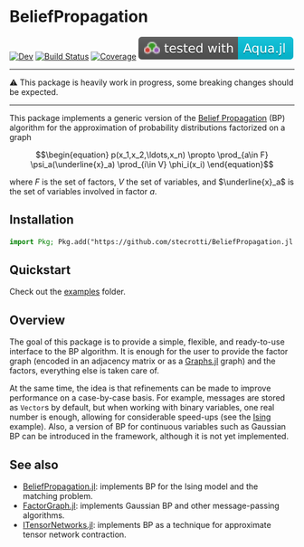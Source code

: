 # BeliefPropagation

[![Dev](https://img.shields.io/badge/docs-dev-blue.svg)](https://stecrotti.github.io/BeliefPropagation.jl/dev/)
[![Build Status](https://github.com/stecrotti/BeliefPropagation.jl/actions/workflows/CI.yml/badge.svg?branch=main)](https://github.com/stecrotti/BeliefPropagation.jl/actions/workflows/CI.yml?query=branch%3Amain)
[![Coverage](https://codecov.io/gh/stecrotti/BeliefPropagation.jl/graph/badge.svg?token=KjSnA3UPCt)](https://codecov.io/gh/stecrotti/BeliefPropagation.jl)
[![Aqua](https://raw.githubusercontent.com/JuliaTesting/Aqua.jl/master/badge.svg)](https://github.com/JuliaTesting/Aqua.jl)

-------------------

⚠️ This package is heavily work in progress, some breaking changes should be expected.

-------------------

This package implements a generic version of the [Belief Propagation](https://en.wikipedia.org/wiki/Belief_propagation) (BP) algorithm for the approximation of probability distributions factorized on a graph
```math
\begin{equation}
p(x_1,x_2,\ldots,x_n) \propto \prod_{a\in F} \psi_a(\underline{x}_a) \prod_{i\in V} \phi_i(x_i) 
\end{equation}
```
where $F$ is the set of factors, $V$ the set of variables, and $\underline{x}_a$ is the set of variables involved in factor $a$.

## Installation
```julia
import Pkg; Pkg.add("https://github.com/stecrotti/BeliefPropagation.jl.git")
```

## Quickstart
Check out the [examples](https://github.com/stecrotti/BeliefPropagation.jl/tree/main/examples) folder.

## Overview
The goal of this package is to provide a simple, flexible, and ready-to-use interface to the BP algorithm. It is enough for the user to provide the factor graph (encoded in an adjacency matrix or as a [Graphs.jl](https://github.com/JuliaGraphs/Graphs.jl) graph) and the factors, everything else is taken care of.

At the same time, the idea is that refinements can be made to improve performance on a case-by-case basis. For example, messages are stored as `Vector`s by default, but when working with binary variables, one real number is enough, allowing for considerable speed-ups (see the [Ising](https://github.com/stecrotti/BeliefPropagation.jl/blob/9cbc01d6bbd0266531d6047482b8617bb6eb71ab/src/Models/ising.jl#L56) example).
Also, a version of BP for continuous variables such as Gaussian BP can be introduced in the framework, although it is not yet implemented.

## See also
- [BeliefPropagation.jl](https://github.com/ArtLabBocconi/BeliefPropagation.jl): implements BP for the Ising model and the matching problem.
- [FactorGraph.jl](https://github.com/mcosovic/FactorGraph.jl): implements Gaussian BP and other message-passing algorithms.
- [ITensorNetworks.jl](https://github.com/ITensor/ITensorNetworks.jl): implements BP as a technique for approximate tensor network contraction.
